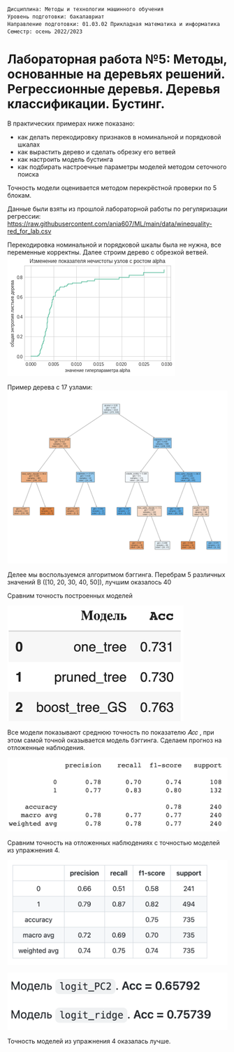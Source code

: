 `Дисциплина: Методы и технологии машинного обучения`   
`Уровень подготовки: бакалавриат`   
`Направление подготовки: 01.03.02 Прикладная математика и информатика`   
`Семестр: осень 2022/2023`  


# Лабораторная работа №5: Методы, основанные на деревьях решений. Регрессионные деревья. Деревья классификации. Бустинг.  

В практических примерах ниже показано:   

* как делать перекодировку признаков в номинальной и порядковой шкалах
* как вырастить дерево и сделать обрезку его ветвей   
* как настроить модель бустинга 
* как подбирать настроечные параметры моделей методом сеточного поиска  

Точность модели оценивается методом перекрёстной проверки по 5 блокам.  


Данные были взяты из прошлой лабораторной работы по регуляризации регрессии:
https://raw.githubusercontent.com/ania607/ML/main/data/winequality-red_for_lab.csv


Перекодировка номинальной и порядковой шкалы была не нужна, все переменные корректны. Далее строим дерево с обрезкой ветвей.
![](img/tree_count.png)

Пример дерева с 17 узлами:
![](img/tree_with_17.png)

Делее мы воспользуемся алгоритмом бэггинга. Перебрам 5 различных значений B ([10, 20, 30, 40, 50]), лучшим оказалось 40

Сравним точность построенных моделей

![](img/table_acc.png)

Все модели показывают среднюю точность по показателю  𝐴𝑐𝑐 , при этом самой точной оказывается модель бэггинга. Сделаем прогноз на отложенные наблюдения.

![](img/predict_acc.png)

Сравним точность на отложенных наблюдениях с точностью моделей из упражнения 4. 

![](img/2.png)

![](img/1.png)

Точность моделей из упражнения 4 оказалась лучше.







